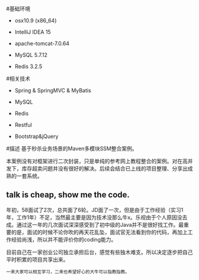 #基础环境
* osx10.9 (x86_64)

* IntelliJ IDEA 15

* apache-tomcat-7.0.64

* MySQL 5.7.12

* Redis 3.2.5

#相关技术
* Spring & SpringMVC & MyBatis

* MySQL

* Redis

* Restful

* Bootstrap&jQuery

#描述
基于秒杀业务场景的Maven多模块SSM整合案例。

本案例没有对框架进行二次封装，只是单纯的参考网上教程整合的案例。对在高并发下，库存超卖问题并没有很好的解决。后续会结合已上线的项目整理、分享出成熟的一套系统。

## talk is cheap, show me the code.
年初，58面试了2次，总共面了6轮。JD面了一次，但是由于工作经验（实习1年，工作1年）不足，当然最主要是因为技术没那么牛x。乐视由于个人原因没去成。通过这一年的几次面试深深感受到了初中级的Java并不是很好找工作。最重要的是，面试的时候不论你吹的再天花乱坠，面试官无法看到你的代码，再加上工作经验尚浅，所以并不能评价你的coding能力。

目前自己在一家创业公司独立承担后台，感觉有些独木难支。所以决定逐步把自己平时积累的项目共享出来。

```
一来大家可以相互学习，二来也希望好心的大牛可以指教指教。
```

